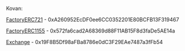 Kovan:

[FactoryERC721](https://kovan.etherscan.io/address/0xA260952EcDF0ee6CC0352201E80BCFB13F319467#code) - 0xA260952EcDF0ee6CC0352201E80BCFB13F319467

[FactoryERC1155](https://kovan.etherscan.io/address/0x572fa6cad2a68369d88f11ab15f8d3fade5ae14a) - 0x572fa6cad2A68369d88F11AB15F8d3faDe5AE14a

[Exchange](https://kovan.etherscan.io/address/0x19F8B5Df98aFBa8786e0dC3F29EAe7487a3fFb54) - 0x19F8B5Df98aFBa8786e0dC3F29EAe7487a3fFb54

